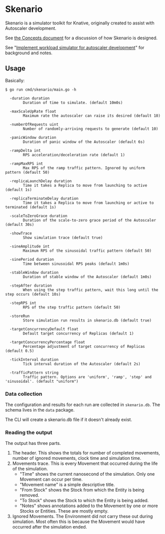 # Skenario

Skenario is a simulator toolkit for Knative, originally created to assist
with Autoscaler development. 

See [the Concepts document](docs/concepts.md) for a discussion of how Skenario is designed.

See "[Implement workload simulator for autoscaler development](https://github.com/knative/serving/issues/1686)"
for background and notes. 

## Usage

Basically:

```
$ go run cmd/skenario/main.go -h

  -duration duration
        Duration of time to simulate. (default 10m0s)

  -maxScaleUpRate float
        Maximum rate the autoscaler can raise its desired (default 10)

  -numberOfRequests uint
        Number of randomly-arriving requests to generate (default 10)

  -panicWindow duration
        Duration of panic window of the Autoscaler (default 6s)

  -rampDelta int
        RPS acceleration/deceleration rate (default 1)

  -rampMaxRPS int
        Max RPS of the ramp traffic pattern. Ignored by uniform pattern (default 50)

  -replicaLaunchDelay duration
        Time it takes a Replica to move from launching to active (default 1s)

  -replicaTerminateDelay duration
        Time it takes a Replica to move from launching or active to terminated (default 1s)

  -scaleToZeroGrace duration
        Duration of the scale-to-zero grace period of the Autoscaler (default 30s)

  -showTrace
        Show simulation trace (default true)

  -sineAmplitude int
        Maximum RPS of the sinusoidal traffic pattern (default 50)

  -sinePeriod duration
        Time between sinusoidal RPS peaks (default 1m0s)

  -stableWindow duration
        Duration of stable window of the Autoscaler (default 1m0s)

  -stepAfter duration
        When using the step traffic pattern, wait this long until the step occurs (default 10s)

  -stepRPS int
        RPS of the step traffic pattern (default 50)

  -storeRun
        Store simulation run results in skenario.db (default true)

  -targetConcurrencyDefault float
        Default target concurrency of Replicas (default 1)

  -targetConcurrencyPercentage float
        Percentage adjustment of target concurrency of Replicas (default 0.5)

  -tickInterval duration
        Tick interval duration of the Autoscaler (default 2s)

  -trafficPattern string
        Traffic pattern. Options are 'uniform', 'ramp', 'step' and 'sinusoidal'. (default "uniform")
```

### Data collection

The configuration and results for each run are collected in `skenario.db`. The schema lives in the `data` package.

The CLI will create a skenario.db file if it doesn't already exist.

### Reading the output

The output has three parts.

1. The header. This shows the totals for number of completed movements, number of ignored movements, clock time and
   simulation time.
1. Movements trace. This is every Movement that occurred during the life of the simulation.
    * "Time" shows the current nanosecond of the simulation. Only one Movement can occur per time.
    * "Movement name" is a simple descriptive title.
    * "From Stock" shows the Stock from which the Entity is being removed.
    * "To Stock" shows the Stock to which the Entity is being added.
    * "Notes" shows annotations added to the Movement by one or more Stocks or Entities. These are mostly empty.
1. Ignored Movements. The Environment did not carry these out during simulation. Most often this is because the
   Movement would have occurred after the simulation ended.
